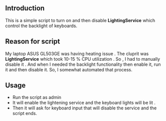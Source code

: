 ## Introduction

This is a simple script to turn on and then disable **LightingService** which control the backlight of keyboards.

## Reason for script

My laptop ASUS GL503GE was having heating issue . The cluprit was  **LightingService** which took 10-15 % CPU utilization . So , I had to manually disable it . And when I needed the backlight functionality then enable it, run it and then disable it. So, I somewhat automated that process.

## Usage 

- Run the script as admin
- It will enable the lightening service and the keyboard lights will be lit . 
- Then it will ask for keyboard input that will disable the service and the script ends. 
